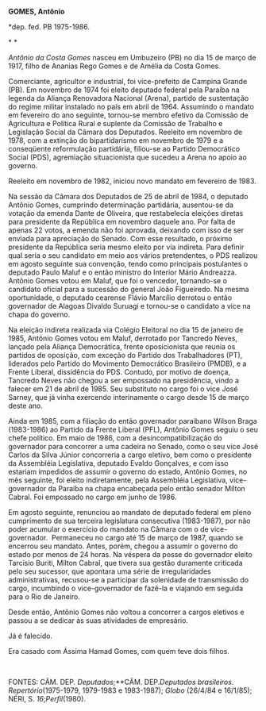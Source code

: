 **GOMES, Antônio**

\*dep. fed. PB 1975-1986.

* *

*Antônio da Costa Gomes* nasceu em Umbuzeiro (PB) no dia 15 de março de
1917, filho de Ananias Rego Gomes e de Amélia da Costa Gomes.

Comerciante, agricultor e industrial, foi vice-prefeito de Campina
Grande (PB). Em novembro de 1974 foi eleito deputado federal pela
Paraíba na legenda da Aliança Renovadora Nacional (Arena), partido de
sustentação do regime militar instalado no país em abril de 1964.
Assumindo o mandato em fevereiro do ano seguinte, tornou-se membro
efetivo da Comissão de Agricultura e Política Rural e suplente da
Comissão de Trabalho e Legislação Social da Câmara dos Deputados.
Reeleito em novembro de 1978, com a extinção do bipartidarismo em
novembro de 1979 e a conseqüente reformulação partidária, filiou-se ao
Partido Democrático Social (PDS), agremiação situacionista que sucedeu a
Arena no apoio ao governo.

Reeleito em novembro de 1982, iniciou novo mandato em fevereiro de 1983.

Na sessão da Câmara dos Deputados de 25 de abril de 1984, o deputado
Antônio Gomes, cumprindo determinação partidária, ausentou-se da votação
da emenda Dante de Oliveira, que restabelecia eleições diretas para
presidente da República em novembro daquele ano. Por falta de apenas 22
votos, a emenda não foi aprovada, deixando com isso de ser enviada para
apreciação do Senado. Com esse resultado, o próximo presidente da
República seria mesmo eleito por via indireta. Para definir qual seria o
seu candidato em meio aos vários pretendentes, o PDS realizou em agosto
seguinte sua convenção, tendo como principais postulantes o deputado
Paulo Maluf e o então ministro do Interior Mário Andreazza. Antônio
Gomes votou em Maluf, que foi o vencedor, tornando-se o candidato
oficial para a sucessão do general João Figueiredo. Na mesma
oportunidade, o deputado cearense Flávio Marcílio derrotou o então
governador de Alagoas Divaldo Suruagi e tornou-se o candidato a vice na
chapa do governo.

Na eleição indireta realizada via Colégio Eleitoral no dia 15 de janeiro
de 1985, Antônio Gomes votou em Maluf, derrotado por Tancredo Neves,
lançado pela Aliança Democrática, frente oposicionista que reunia os
partidos de oposição, com exceção do Partido dos Trabalhadores (PT),
liderados pelo Partido do Movimento Democrático Brasileiro (PMDB), e a
Frente Liberal, dissidência do PDS. Contudo, por motivo de doença,
Tancredo Neves não chegou a ser empossado na presidência, vindo a
falecer em 21 de abril de 1985. Seu substituto no cargo foi o vice José
Sarney, que já vinha exercendo interinamente o cargo desde 15 de março
deste ano.

Ainda em 1985, com a filiação do então governador paraibano Wilson Braga
(1983-1986) ao Partido da Frente Liberal (PFL), Antônio Gomes seguiu o
seu chefe político. Em maio de 1986, com a desincompatibilização do
governador para concorrer a uma cadeira no Senado, como o seu vice José
Carlos da Silva Júnior concorreria a cargo eletivo, bem como o
presidente da Assembléia Legislativa, deputado Evaldo Gonçalves, e com
isso estariam impedidos de assumir o governo do estado, Antônio Gomes,
no mês seguinte, foi eleito indiretamente, pela Assembléia Legislativa,
vice-governador da Paraíba na chapa encabeçada pelo então senador Mílton
Cabral. Foi empossado no cargo em junho de 1986.

Em agosto seguinte, renunciou ao mandato de deputado federal em pleno
cumprimento de sua terceira legislatura consecutiva (1983-1987), por não
poder acumular o exercício do mandato na Câmara com o de
vice-governador.  Permaneceu no cargo até 15 de março de 1987, quando se
encerrou seu mandato. Antes, porém, chegou a assumir o governo do estado
por menos de 24 horas. Na véspera da posse do governador eleito Tarcísio
Buriti, Mílton Cabral, que tivera sua gestão duramente criticada pelo
seu sucessor, que apontara uma série de irregularidades administrativas,
recusou-se a participar da solenidade de transmissão do cargo,
incumbindo o vice-governador de fazê-la e viajando em seguida para o Rio
de Janeiro.

Desde então, Antônio Gomes não voltou a concorrer a cargos eletivos e
passou a se dedicar às suas atividades de empresário.

Já é falecido.

Era casado com Ássima Hamad Gomes, com quem teve dois filhos.

 

FONTES: CÂM. DEP. *Deputados*;**CÂM. DEP.*Deputados brasileiros.
Repertório*(1975-1979, 1979-1983 e 1983-1987); *Globo* (26/4/84 e
16/1/85); NÉRI, S. *16*;*Perfil*(1980).

 
